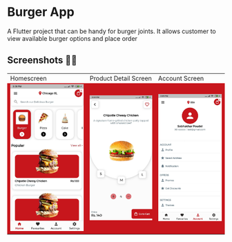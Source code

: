 # Burger App

A Flutter project that can be handy for burger joints.
It allows customer to view available burger options and place order


## Screenshots 📱📱
<table>
  <tr>
    <td>Homescreen</td>
     <td>Product Detail Screen</td>
     <td>Account Screen</td>
  </tr>
  <tr>
    <td style="background:#C8161D"><img width="100%" src="https://raw.githubusercontent.com/Sagarpoudel122/burger_app/main/demo/home_screen.jpg"/></td>
    <td style="background:#C8161D"><img width="100%" src="https://raw.githubusercontent.com/Sagarpoudel122/burger_app/main/demo/product_detail_screen.jpg"/></td>
    <td style="background:#C8161D"><img width="100%" src="https://raw.githubusercontent.com/Sagarpoudel122/burger_app/main/demo/account_screen.jpg"/></td>
  </tr>
 </table>

